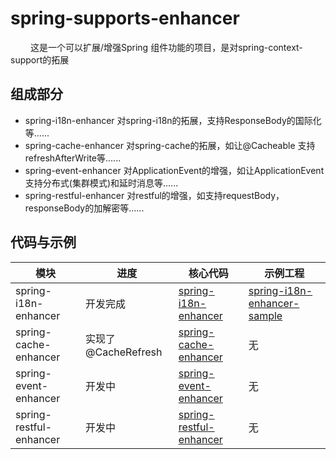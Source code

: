 # spring-supports-enhancer
&emsp;&emsp; 这是一个可以扩展/增强Spring 组件功能的项目，是对spring-context-support的拓展

## 组成部分

- spring-i18n-enhancer 对spring-i18n的拓展，支持ResponseBody的国际化等......
- spring-cache-enhancer 对spring-cache的拓展，如让@Cacheable 支持refreshAfterWrite等......
- spring-event-enhancer 对ApplicationEvent的增强，如让ApplicationEvent支持分布式(集群模式)和延时消息等......
- spring-restful-enhancer 对restful的增强，如支持requestBody，responseBody的加解密等......

## 代码与示例

| 模块 | 进度     | 核心代码    | 示例工程 |
| -- | ----- | ----- | ----------- |
| spring-i18n-enhancer  | 开发完成 | [spring-i18n-enhancer](spring-supports-enhancer-project/spring-i18n-enhancer) | [spring-i18n-enhancer-sample](spring-supports-enhancer-samples/spring-i18n-enhancer-sample) |
| spring-cache-enhancer  | 实现了@CacheRefresh | [spring-cache-enhancer](spring-supports-enhancer-project/spring-cache-enhancer) |  无|
| spring-event-enhancer  | 开发中 | [spring-event-enhancer](spring-supports-enhancer-project/spring-event-enhancer) |  无|
| spring-restful-enhancer  | 开发中 | [spring-restful-enhancer](spring-supports-enhancer-project/spring-restful-enhancer) |  无|
